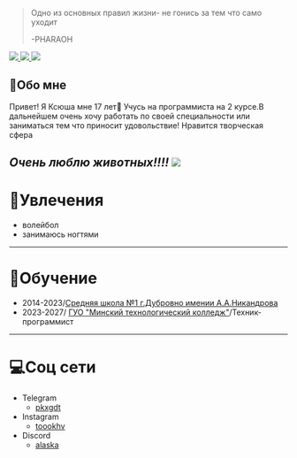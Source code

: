 >Oдно из основных правил жизни- не гонись за тем что само уходит
>
>-PHARAOH

<a href="https://t.me/pkxgdt">
  <img src="https://img.shields.io/badge/Telegram-%232CA5E0.svg?style=for-the-badge&logo=telegram&logoColor=white">
</a> 
<a href="https://www.instagram.com/toookhv?igsh=MWx6OTU1Y21mOXF2Mg%3D%3D&utm_source=qr">
  <img src="https://img.shields.io/badge/Instagram-%23E4405F.svg?style=for-the-badge&logo=instagram&logoColor=white">
</a>
<a href="https://discord.gg/JRH9ZHaE">
  <img src="https://img.shields.io/badge/Discord-%235865F2.svg?style=for-the-badge&logo=discord&logoColor=white">
</a>


## 🌷Обо мне

Привет! Я Ксюша мне 17 лет👋 
Учусь на программиста на 2 курсе.В дальнейшем очень хочу работать по своей специальности или заниматься тем что приносит удовольствие!
Нравится творческая сфера

_Очень люблю животных!!!!_
![](blob:https://web.telegram.org/9fdbb66c-8d3f-40b1-a289-70247ee01bea)
---
# 🎲Увлечения
 * волейбол
 * занимаюсь ногтями
---
 # 📝Обучение
  * 2014-2023/[Средняя школа №1 г.Дубровно имении А.А.Никандрова](https://1dubrovno.schools.by)
  * 2023-2027/ [ГУО "Минский технологический колледж"](https://kudapostupat.by/zavedenie/id/87)/Техник-программист
---
# 💻Соц сети
 * Telegram
   * [pkxgdt](https://t.me/pkxgdt)
 * Instagram
    * [toookhv](https://www.instagram.com/toookhv?igsh=MWx6OTU1Y21mOXF2Mg%3D%3D&utm_source=qr)
 * Discord
     * [alaska](https://discord.gg/JRH9ZHaE)



